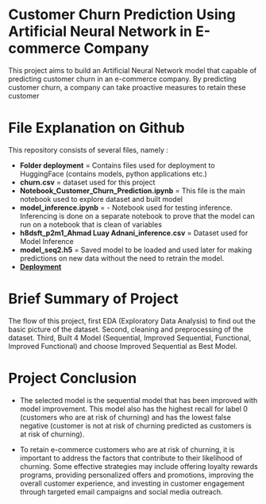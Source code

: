 # Customer Churn Prediction Using Artificial Neural Network in E-commerce Company

This project aims to build an Artificial Neural Network model that capable of predicting customer churn in an e-commerce company. By predicting customer churn, a company can take proactive measures to retain these customer

# File Explanation on Github

This repository consists of several files, namely :

- **Folder deployment** = Contains files used for deployment to HuggingFace (contains models, python applications etc.)
- **churn.csv** = dataset used for this project
- **Notebook_Customer_Churn_Prediction.ipynb** = This file is the main notebook used to explore dataset and built model
- **model_inference.ipynb** = - Notebook used for testing inference. Inferencing is done on a separate notebook to prove that the model can run on a notebook that is clean of variables
- **h8dsft_p2m1_Ahmad Luay Adnani_inference.csv** = Dataset used for Model Inference
- **model_seq2.h5** = Saved model to be loaded and used later for making predictions on new data without the need to retrain the model.
- [**Deployment**](https://huggingface.co/spaces/ahmadluay/Customer_Churn_Prediction)

# Brief Summary of Project

The flow of this project, first EDA (Exploratory Data Analysis) to find out the basic picture of the dataset. Second, cleaning and preprocessing of the dataset. Third, Built 4 Model (Sequential, Improved Sequential, Functional, Improved Functional) and choose Improved Sequential as Best Model. 

# Project Conclusion
- The selected model is the sequential model that has been improved with model improvement. This model also has the highest recall for label 0 (customers who are at risk of churning) and has the lowest false negative (customer is not at risk of churning predicted as customers is at risk of churning).

- To retain e-commerce customers who are at risk of churning, it is important to address the factors that contribute to their likelihood of churning. Some effective strategies may include offering loyalty rewards programs, providing personalized offers and promotions, improving the overall customer experience, and investing in customer engagement through targeted email campaigns and social media outreach.
